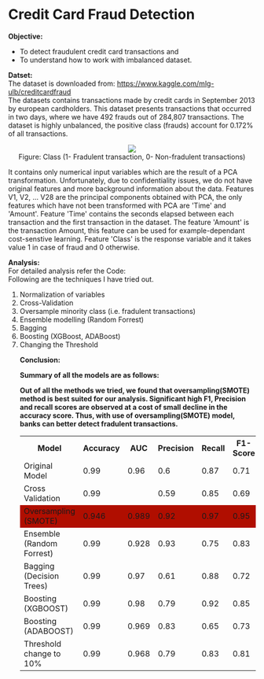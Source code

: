 <h1> Credit Card Fraud Detection</h1>

<b>Objective:</b><br>
<ul><li>To detect fraudulent credit card transactions and 
 <li>To understand how to work with imbalanced dataset.</ul>


<b>Datset:</b>
<br>The dataset is downloaded from: https://www.kaggle.com/mlg-ulb/creditcardfraud
<br> The datasets contains transactions made by credit cards in September 2013 by european cardholders. This dataset presents transactions that occurred in two days, where we have 492 frauds out of 284,807 transactions. The dataset is highly unbalanced, the positive class (frauds) account for 0.172% of all transactions.

<p align="center"><img src="https://github.com/kpratikin/Credit-Card-Fraud/blob/master/Class_split.PNG">
 <br>Figure: Class (1- Fradulent transaction, 0- Non-fradulent transactions)
 </p>

It contains only numerical input variables which are the result of a PCA transformation. Unfortunately, due to confidentiality issues, we do not have original features and more background information about the data. Features V1, V2, ... V28 are the principal components obtained with PCA, the only features which have not been transformed with PCA are 'Time' and 'Amount'. Feature 'Time' contains the seconds elapsed between each transaction and the first transaction in the dataset. The feature 'Amount' is the transaction Amount, this feature can be used for example-dependant cost-senstive learning. Feature 'Class' is the response variable and it takes value 1 in case of fraud and 0 otherwise.

<b>Analysis:</b>
<br> For detailed analysis refer the Code:
<br>Following are the techniques I have tried out.
<ol><li> Normalization of variables
    <li> Cross-Validation
    <li> Oversample minority class (i.e. fradulent transactions)
    <li> Ensemble modelling (Random Forrest)
    <li> Bagging
    <li> Boosting (XGBoost, ADABoost)
    <li> Changing the Threshold


<b>Conclusion:

Summary of all the models are as follows:
<p><table style="width:100%">
  <tr>
    <th>Model</th>
    <th>Accuracy</th>
    <th>AUC</th> 
    <th>Precision</th>
    <th>Recall</th>
    <th>F1-Score</th>
  </tr>
  <tr>
    <td>Original Model</td>
    <td>0.99</td> 
    <td>0.96</td>
      <td>0.6</td>
      <td>0.87</td>
      <td>0.71</td>
  </tr>
    
  <tr>
    <td>Cross Validation</td>
    <td>0.99</td> 
    <td></td>
      <td>0.59</td>
      <td>0.85</td>
      <td>0.69</td>
  </tr>
  
  <tr bgcolor="#blue">
    <td>Oversampling (SMOTE)</td>
    <td>0.946</td> 
    <td>0.989</td>
      <td>0.92</td>
      <td>0.97</td>
      <td>0.95</td>
  </tr>
  
   <tr>
    <td>Ensemble (Random Forrest)</td>
    <td>0.99</td> 
    <td>0.928</td>
      <td>0.93</td>
      <td>0.75</td>
      <td>0.83</td>
  </tr>
  
   <tr>
    <td>Bagging (Decision Trees)</td>
    <td>0.99</td> 
    <td>0.97</td>
      <td>0.61</td>
      <td>0.88</td>
      <td>0.72</td>
  </tr>
  
  <tr>
    <td>Boosting (XGBOOST)</td>
    <td>0.99</td> 
    <td>0.98</td>
      <td>0.79</td>
      <td>0.92</td>
      <td>0.85</td>
  </tr>
  
  <tr>
    <td>Boosting (ADABOOST)</td>
    <td>0.99</td> 
    <td>0.969</td>
      <td>0.83</td>
      <td>0.65</td>
      <td>0.73</td>
  </tr>
  
  <tr>
    <td>Threshold change to 10%</td>
    <td>0.99</td> 
    <td>0.968</td>
      <td>0.79</td>
      <td>0.83</td>
      <td>0.81</td>
  </tr>
</p>
<b><p>Out of all the methods we tried, we found that oversampling(SMOTE) method is best suited for our analysis. Significant high F1, Precision and recall scores are observed at a cost of small decline in the accuracy score.
Thus, with use of oversampling(SMOTE) model, banks can better detect fradulent transactions.
